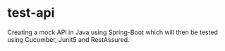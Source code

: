# test-api
Creating a mock API in Java using Spring-Boot which will then be tested using Cucumber, Junit5 and RestAssured.
